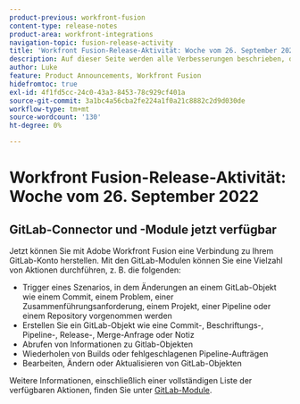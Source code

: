 ```yaml
---
product-previous: workfront-fusion
content-type: release-notes
product-area: workfront-integrations
navigation-topic: fusion-release-activity
title: 'Workfront Fusion-Release-Aktivität: Woche vom 26. September 2022"'
description: Auf dieser Seite werden alle Verbesserungen beschrieben, die in der Adobe Workfront Fusion-Woche vom 19. September 2022 vorgenommen wurden.
author: Luke
feature: Product Announcements, Workfront Fusion
hidefromtoc: true
exl-id: 4f1fd5cc-24c0-43a3-8453-78c929cf401a
source-git-commit: 3a1bc4a56cba2fe224a1f0a21c8882c2d9d030de
workflow-type: tm+mt
source-wordcount: '130'
ht-degree: 0%

---
```


# Workfront Fusion-Release-Aktivität: Woche vom 26. September 2022

## GitLab-Connector und -Module jetzt verfügbar

Jetzt können Sie mit Adobe Workfront Fusion eine Verbindung zu Ihrem GitLab-Konto herstellen. Mit den GitLab-Modulen können Sie eine Vielzahl von Aktionen durchführen, z. B. die folgenden:

* Trigger eines Szenarios, in dem Änderungen an einem GitLab-Objekt wie einem Commit, einem Problem, einer Zusammenführungsanforderung, einem Projekt, einer Pipeline oder einem Repository vorgenommen werden
* Erstellen Sie ein GitLab-Objekt wie eine Commit-, Beschriftungs-, Pipeline-, Release-, Merge-Anfrage oder Notiz
* Abrufen von Informationen zu Gitlab-Objekten
* Wiederholen von Builds oder fehlgeschlagenen Pipeline-Aufträgen
* Bearbeiten, Ändern oder Aktualisieren von GitLab-Objekten

Weitere Informationen, einschließlich einer vollständigen Liste der verfügbaren Aktionen, finden Sie unter [GitLab-Module](/help/quicksilver/workfront-fusion/apps-and-their-modules/gitlab-modules.md).
